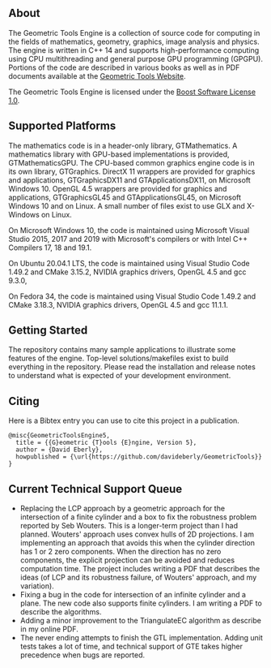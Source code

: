 ## About ##

The Geometric Tools Engine is a collection of source code for computing in
the fields of mathematics, geometry, graphics, image analysis and physics.
The engine is written in C++ 14 and supports high-performance computing
using CPU multithreading and general purpose GPU programming (GPGPU).
Portions of the code are described in various books as well as in PDF
documents available at the
[Geometric Tools Website](https://www.geometrictools.com).

The Geometric Tools Engine is licensed under the
[Boost Software License 1.0](https://www.boost.org/LICENSE_1_0.txt).

## Supported Platforms ##

The mathematics code is in a header-only library, GTMathematics. A
mathematics library with GPU-based implementations is provided,
GTMathematicsGPU. The CPU-based common graphics engine code is in its
own library, GTGraphics. DirectX 11 wrappers are provided for graphics
and applications, GTGraphicsDX11 and GTApplicationsDX11, on Microsoft
Windows 10. OpenGL 4.5 wrappers are provided for graphics and
applications, GTGraphicsGL45 and GTApplicationsGL45, on Microsoft
Windows 10 and on Linux. A small number of files exist to use GLX
and X-Windows on Linux.

On Microsoft Windows 10, the code is maintained using Microsoft Visual
Studio 2015, 2017 and 2019 with Microsoft's compilers or with Intel
C++ Compilers 17, 18 and 19.1.

On Ubuntu 20.04.1 LTS, the code is maintained using Visual Studio Code
1.49.2 and CMake 3.15.2, NVIDIA graphics drivers, OpenGL 4.5 and
gcc 9.3.0, 

On Fedora 34, the code is maintained using Visual Studio Code 1.49.2
and CMake 3.18.3, NVIDIA graphics drivers, OpenGL 4.5 and
gcc 11.1.1.

## Getting Started ##

The repository contains many sample applications to illustrate some
features of the engine. Top-level solutions/makefiles exist to build
everything in the repository. Please read the installation and release
notes to understand what is expected of your development environment.
 
## Citing ##

Here is a Bibtex entry you can use to cite this project in a publication.

```
@misc{GeometricToolsEngine5,
  title = {{G}eometric {T}ools {E}ngine, Version 5},
  author = {David Eberly},
  howpublished = {\url{https://github.com/davideberly/GeometricTools}}
}
```
## Current Technical Support Queue ##

* Replacing the LCP approach by a geometric approach for the
  intersection of a finite cylinder and a box to fix the robustness
  problem reported by Seb Wouters. This is a longer-term project
  than I had planned. Wouters' approach uses convex hulls of 2D
  projections. I am implementing an approach that avoids this when
  the cylinder direction has 1 or 2 zero components. When the direction
  has no zero components, the explicit projection can be avoided and
  reduces computation time. The project includes writing a PDF that
  describes the ideas (of LCP and its robustness failure, of Wouters'
  approach, and my variation).
* Fixing a bug in the code for intersection of an infinite cylinder
  and a plane. The new code also supports finite cylinders. I am
  writing a PDF to describe the algorithms.
* Adding a minor improvement to the TriangulateEC algorithm as
  describe in my online PDF.
* The never ending attempts to finish the GTL implementation. Adding
  unit tests takes a lot of time, and technical support of GTE takes
  higher precedence when bugs are reported.
